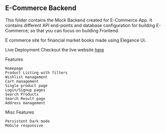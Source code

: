 ## E-Commerce Backend

This folder contains the Mock Backend created for E-Commerce App. It contains different API end-points and database configuration for building E-Commerce; so that you can focus on building Frontend.

E commerce site for financial market books made using Elegance Ui.

Live Deployment
Checkout the live website [here](https://book-stop.vercel.app/)

Features

    Homepage
    Product Listing with filters
    Wishlist management
    Cart management
    Single product page
    Login/Signup pages
    Search Products
    Search Result page
    Address management

Misc Features

    Persistent Dark mode
    Mobile responsive

